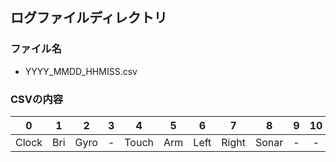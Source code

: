 ## ログファイルディレクトリ

### ファイル名
- YYYY_MMDD_HHMISS.csv

### CSVの内容
| 0     | 1     | 2     | 3     | 4     | 5     | 6     | 7     | 8     | 9     | 10    | 11    | 12    | 13    |
|:-----:|:-----:|:-----:|:-----:|:-----:|:-----:|:-----:|:-----:|:-----:|:-----:|:-----:|:-----:|:-----:|:-----:|
| Clock | Bri   | Gyro  | -     | Touch | Arm   | Left  | Right | Sonar | -     | -     | -     | Length| Angle |
